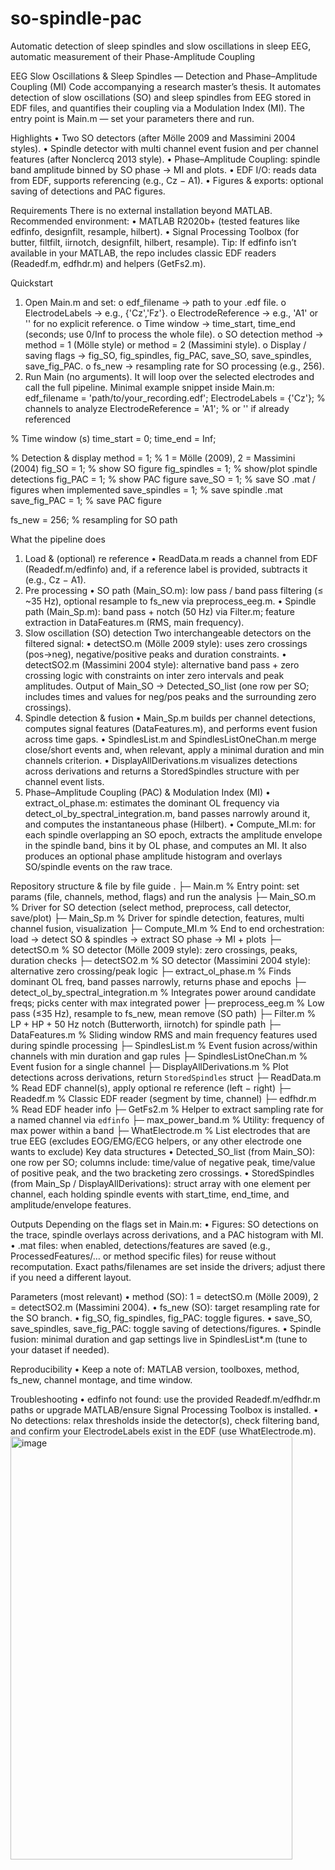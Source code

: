 # so-spindle-pac
Automatic detection of sleep spindles and slow oscillations in sleep EEG, automatic measurement of their Phase-Amplitude Coupling

EEG Slow Oscillations & Sleep Spindles — Detection and Phase–Amplitude Coupling (MI)
Code accompanying a research master’s thesis. It automates detection of slow oscillations (SO) and sleep spindles from EEG stored in EDF files, and quantifies their coupling via a Modulation Index (MI). The entry point is Main.m — set your parameters there and run.
 
Highlights
•	Two SO detectors (after Mölle 2009 and Massimini 2004 styles).
•	Spindle detector with multi channel event fusion and per channel features (after Nonclercq 2013 style).
•	Phase–Amplitude Coupling: spindle band amplitude binned by SO phase → MI and plots.
•	EDF I/O: reads data from EDF, supports referencing (e.g., Cz − A1).
•	Figures & exports: optional saving of detections and PAC figures.
 
Requirements
There is no external installation beyond MATLAB. Recommended environment:
•	MATLAB R2020b+ (tested features like edfinfo, designfilt, resample, hilbert).
•	Signal Processing Toolbox (for butter, filtfilt, iirnotch, designfilt, hilbert, resample).
Tip: If edfinfo isn’t available in your MATLAB, the repo includes classic EDF readers (Readedf.m, edfhdr.m) and helpers (GetFs2.m).
 
Quickstart
1.	Open Main.m and set:
o	edf_filename → path to your .edf file.
o	ElectrodeLabels → e.g., {'Cz','Fz'}.
o	ElectrodeReference → e.g., 'A1' or '' for no explicit reference.
o	Time window → time_start, time_end (seconds; use 0/Inf to process the whole file).
o	SO detection method → method = 1 (Mölle style) or method = 2 (Massimini style).
o	Display / saving flags → fig_SO, fig_spindles, fig_PAC, save_SO, save_spindles, save_fig_PAC.
o	fs_new → resampling rate for SO processing (e.g., 256).
2.	Run Main (no arguments). It will loop over the selected electrodes and call the full pipeline.
Minimal example snippet inside Main.m:
edf_filename      = 'path/to/your_recording.edf';
ElectrodeLabels   = {'Cz'};   % channels to analyze
ElectrodeReference = 'A1';    % or '' if already referenced

% Time window (s)
time_start = 0; time_end = Inf;

% Detection & display
method       = 1;   % 1 = Mölle (2009), 2 = Massimini (2004)
fig_SO       = 1;   % show SO figure
fig_spindles = 1;   % show/plot spindle detections
fig_PAC      = 1;   % show PAC figure
save_SO         = 1;   % save SO .mat / figures when implemented
save_spindles   = 1;   % save spindle .mat
save_fig_PAC    = 1;   % save PAC figure

fs_new = 256;     % resampling for SO path
 
What the pipeline does
1) Load & (optional) re reference
•	ReadData.m reads a channel from EDF (Readedf.m/edfinfo) and, if a reference label is provided, subtracts it (e.g., Cz − A1).
2) Pre processing
•	SO path (Main_SO.m): low pass / band pass filtering (≤ ~35 Hz), optional resample to fs_new via preprocess_eeg.m.
•	Spindle path (Main_Sp.m): band pass + notch (50 Hz) via Filter.m; feature extraction in DataFeatures.m (RMS, main frequency).
3) Slow oscillation (SO) detection
Two interchangeable detectors on the filtered signal:
•	detectSO.m (Mölle 2009 style): uses zero crossings (pos→neg), negative/positive peaks and duration constraints.
•	detectSO2.m (Massimini 2004 style): alternative band pass + zero crossing logic with constraints on inter zero intervals and peak amplitudes.
Output of Main_SO → Detected_SO_list (one row per SO; includes times and values for neg/pos peaks and the surrounding zero crossings).
4) Spindle detection & fusion
•	Main_Sp.m builds per channel detections, computes signal features (DataFeatures.m), and performs event fusion across time gaps.
•	SpindlesList.m and SpindlesListOneChan.m merge close/short events and, when relevant, apply a minimal duration and min channels criterion.
•	DisplayAllDerivations.m visualizes detections across derivations and returns a StoredSpindles structure with per channel event lists.
5) Phase–Amplitude Coupling (PAC) & Modulation Index (MI)
•	extract_ol_phase.m: estimates the dominant OL frequency via detect_ol_by_spectral_integration.m, band passes narrowly around it, and computes the instantaneous phase (Hilbert).
•	Compute_MI.m: for each spindle overlapping an SO epoch, extracts the amplitude envelope in the spindle band, bins it by OL phase, and computes an MI. It also produces an optional phase amplitude histogram and overlays SO/spindle events on the raw trace.
 
Repository structure & file by file guide
.
├─ Main.m                        % Entry point: set params (file, channels, method, flags) and run the analysis
├─ Main_SO.m                     % Driver for SO detection (select method, preprocess, call detector, save/plot)
├─ Main_Sp.m                     % Driver for spindle detection, features, multi channel fusion, visualization
├─ Compute_MI.m                  % End to end orchestration: load → detect SO & spindles → extract SO phase → MI + plots
├─ detectSO.m                    % SO detector (Mölle 2009 style): zero crossings, peaks, duration checks
├─ detectSO2.m                   % SO detector (Massimini 2004 style): alternative zero crossing/peak logic
├─ extract_ol_phase.m            % Finds dominant OL freq, band passes narrowly, returns phase and epochs
├─ detect_ol_by_spectral_integration.m % Integrates power around candidate freqs; picks center with max integrated power
├─ preprocess_eeg.m              % Low pass (≤35 Hz), resample to fs_new, mean remove (SO path)
├─ Filter.m                      % LP + HP + 50 Hz notch (Butterworth, iirnotch) for spindle path
├─ DataFeatures.m                % Sliding window RMS and main frequency features used during spindle processing
├─ SpindlesList.m                % Event fusion across/within channels with min duration and gap rules
├─ SpindlesListOneChan.m         % Event fusion for a single channel
├─ DisplayAllDerivations.m       % Plot detections across derivations, return `StoredSpindles` struct
├─ ReadData.m                    % Read EDF channel(s), apply optional re reference (left − right)
├─ Readedf.m                     % Classic EDF reader (segment by time, channel)
├─ edfhdr.m                      % Read EDF header info
├─ GetFs2.m                      % Helper to extract sampling rate for a named channel via `edfinfo`
├─ max_power_band.m              % Utility: frequency of max power within a band
├─ WhatElectrode.m               % List electrodes that are true EEG (excludes EOG/EMG/ECG helpers, or any other electrode one wants to exclude)
Key data structures
•	Detected_SO_list (from Main_SO): one row per SO; columns include: time/value of negative peak, time/value of positive peak, and the two bracketing zero crossings.
•	StoredSpindles (from Main_Sp / DisplayAllDerivations): struct array with one element per channel, each holding spindle events with start_time, end_time, and amplitude/envelope features.
 
Outputs
Depending on the flags set in Main.m:
•	Figures: SO detections on the trace, spindle overlays across derivations, and a PAC histogram with MI.
•	.mat files: when enabled, detections/features are saved (e.g., ProcessedFeatures/… or method specific files) for reuse without recomputation.
Exact paths/filenames are set inside the drivers; adjust there if you need a different layout.
 
Parameters (most relevant)
•	method (SO): 1 = detectSO.m (Mölle 2009), 2 = detectSO2.m (Massimini 2004).
•	fs_new (SO): target resampling rate for the SO branch.
•	fig_SO, fig_spindles, fig_PAC: toggle figures.
•	save_SO, save_spindles, save_fig_PAC: toggle saving of detections/figures.
•	Spindle fusion: minimal duration and gap settings live in SpindlesList*.m (tune to your dataset if needed).
 
Reproducibility
•	Keep a note of: MATLAB version, toolboxes, method, fs_new, channel montage, and time window.
 
Troubleshooting
•	edfinfo not found: use the provided Readedf.m/edfhdr.m paths or upgrade MATLAB/ensure Signal Processing Toolbox is installed.
•	No detections: relax thresholds inside the detector(s), check filtering band, and confirm your ElectrodeLabels exist in the EDF (use WhatElectrode.m).
<img width="451" height="677" alt="image" src="https://github.com/user-attachments/assets/aa0ecaa4-584a-4aa7-919e-d379b18874e7" />
